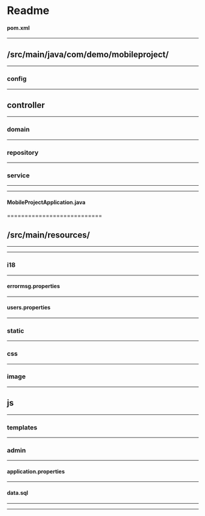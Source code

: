 <!-- Current directory: / Khinexin/Mobile_Sales_Project/ -->
Readme
===========================
#### pom.xml

***

## /src/main/java/com/demo/mobileproject/
***
### config
***
## controller
***
### domain
***
### repository
***
### service
***
---
#### MobileProjectApplication.java
===========================
## /src/main/resources/
***
***
### i18
***
#### errormsg.properties
***
#### users.properties
***
### static
***
### css
***
### image
***
## js
***
### templates
***
### admin
***
#### application.properties
***
#### data.sql
***
---
